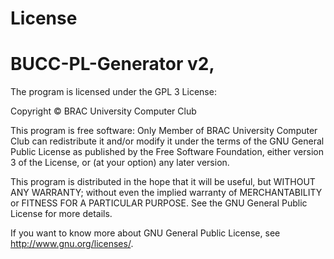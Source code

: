 # License
# BUCC-PL-Generator v2,


The program is licensed under the GPL 3 License:

Copyright © BRAC University Computer Club

This program is free software: Only Member of BRAC University Computer Club can redistribute it and/or modify it under the terms of the GNU General Public License as published by the Free Software Foundation, either version 3 of the License, or (at your option) any later version.

This program is distributed in the hope that it will be useful, but WITHOUT ANY WARRANTY; without even the implied warranty of MERCHANTABILITY or FITNESS FOR A PARTICULAR PURPOSE. See the GNU General Public License for more details.

If you want to know more about GNU General Public License, see http://www.gnu.org/licenses/.
